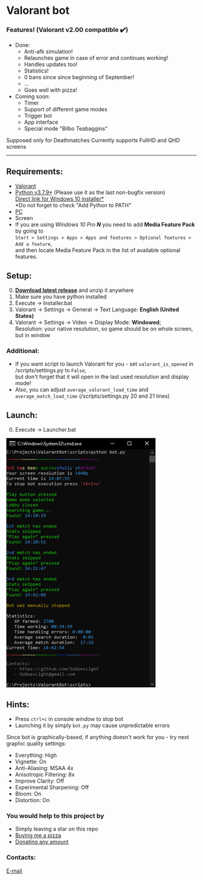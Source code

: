 # Valorant bot

### Features! (Valorant v2.00 compatible :heavy_check_mark:)
- Done:
    - Anti-afk simulation!
    - Relaunches game in case of error and continues working!
    - Handles updates too!
    - Statistics!
    - 0 bans since since beginning of September!
    - ...
    - Goes well with pizza!
- Coming soon:
    - Timer
    - Support of different game modes
    - Trigger bot
    - App interface
    - Special mode "Bilbo Teabaggins"


Supposed only for Deathmatches
Currently supports FullHD and QHD screens

---

## Requirements:
- [Valorant](https://playvalorant.com/en-us/ "https://playvalorant.com/en-us/")
- [Python v3.7.9*](https://www.python.org/downloads/ "https://www.python.org/downloads/release/python-379/") 
(Please use it as the last non-bugfix version)  
[Direct link for Windows 10 installer*](https://www.python.org/ftp/python/3.7.9/python-3.7.9-amd64.exe)  
*Do not forget to check "Add Python to PATH"
- [PC](https://downloadmoreram.com/ "Go on, do it")
- Screen
- If you are using *Windows 10 Pro **N*** you need to add **Media Feature Pack** by going to  
`Start > Settings > Apps > Apps and features > Optional features > Add a feature`,  
 and then locate Media Feature Pack in the list of available optional features.

## Setup:
0. [**Download latest release**](https://github.com/sogoeslight/ValorantBot/archive/1.43.zip) and unzip it anywhere
1. Make sure you have python installed
2. Execute -> Installer.bat
3. Valorant -> Settings -> General -> Text Language: **English (United States)**
4. Valorant -> Settings -> Video -> Display Mode: **Windowed**;  
Resolution: your native resolution, so game should be on whole screen, but in window  
### Additional:
- If you want script to launch Valorant for you - set `valorant_is_opened` in /scripts/settings.py to `False`,  
but don't forget that it will open in the last used resolution and display mode!
- Also, you can adjust `average_valorant_load_time` 
and `average_match_load_time` (/scripts/settings.py 20 and 21 lines)

## Launch:
0. Execute -> Launcher.bat

![Getting Started](./resources/bot_pic.png)

## Hints:
- Press `ctrl+c` in console window to stop bot
- Launching it by simply `bot.py` may cause unpredictable errors

Since bot is graphically-based, if anything doesn't work for you - try next graphic quality settings:
- Everything: High
- Vignette: On
- Anti-Aliasing: MSAA 4x
- Anisotropic Filtering: 8x
- Improve Clarity: Off
- Experimental Sharpening: Off
- Bloom: On
- Distortion: On 

### You would help to this project by
- Simply leaving a star on this repo
- [Buying me a pizza](https://www.buymeacoffee.com/SoGoesLight)
- [Donating any amount](https://www.paypal.com/donate/?hosted_button_id=JDHGX3H6NL9LA)

### Contacts:
[E-mail](mailto:SoGoesLight@gmail.com)  
